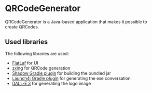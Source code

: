 # QRCodeGenerator
QRCodeGenerator is a Java-based application that makes it possible to create QRCodes.

## Used libraries
The following libraries are used:
* [FlatLaf](https://github.com/JFormDesigner/FlatLaf) for UI
* [zxing](https://github.com/zxing/zxing) for QRCode generation
* [Shadow Gradle plugin](https://github.com/johnrengelman/shadow) for building the bundled jar
* [Launch4j Gradle plugin](https://github.com/TheBoegl/gradle-launch4j) for generating the exe conversation
* [DALL-E 3](https://openai.com/dall-e-3) for generating the logo image
